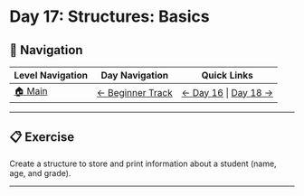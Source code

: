 # Day 17: Structures: Basics

## 🔗 Navigation

| Level Navigation | Day Navigation | Quick Links |
|------------------|----------------|-------------|
| [🏠 Main](../../README.md) | [← Beginner Track](../README.md) | [← Day 16](../Day16/) \| [Day 18 →](../Day18/) |

---

## 📋 Exercise

Create a structure to store and print information about a student (name, age, and grade).

---
